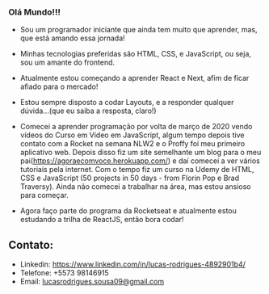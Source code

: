 ### Olá Mundo!!!

- Sou um programador iniciante que ainda tem muito que aprender, mas, que está amando essa jornada!
- Minhas tecnologias preferidas são HTML, CSS, e JavaScript, ou seja, sou um amante do frontend. 
- Atualmente estou começando a aprender React e Next, afim de ficar afiado para o mercado!
- Estou sempre disposto a codar Layouts, e a responder qualquer dúvida...(que eu saiba a resposta, claro!)

- Comecei a aprender programação por volta de março de 2020 vendo vídeos do Curso em Vídeo em JavaScript, algum tempo depois tive contato com a Rocket na semana NLW2 e o Proffy foi meu primeiro aplicativo web. Depois disso fiz um site semelhante um blog para o meu pai(https://agoraecomvoce.herokuapp.com/) e daí comecei a ver vários tutoriais pela internet. Com o tempo fiz um curso na Udemy de HTML, CSS e JavaScript (50 projects in 50 days - from Florin Pop e Brad Traversy). Ainda não comecei a trabalhar na área, mas estou ansioso para começar. 
- Agora faço parte do programa da Rocketseat e atualmente estou estudando a trilha de ReactJS, então bora codar!

## Contato:

- Linkedin: https://www.linkedin.com/in/lucas-rodrigues-4892901b4/
- Telefone: +5573 98146915
- Email: lucasrodrigues.sousa09@gmail.com
